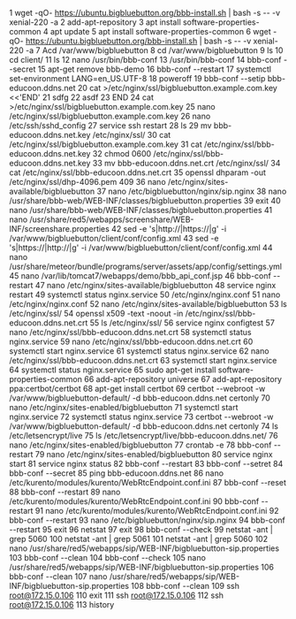 1  wget -qO- https://ubuntu.bigbluebutton.org/bbb-install.sh | bash -s -- -v xenial-220 -a
    2  add-apt-repository
    3  apt install software-properties-common
    4  apt update
    5  apt install software-properties-common
    6  wget -qO- https://ubuntu.bigbluebutton.org/bbb-install.sh | bash -s -- -v xenial-220 -a
    7  Acd /var/www/bigbluebutton
    8  cd /var/www/bigbluebutton
    9  ls
   10  cd client/
   11  ls
   12  nano /usr/bin/bbb-conf
   13  /usr/bin/bbb-conf
   14  bbb-conf --secret
   15  apt-get remove bbb-demo
   16  bbb-conf --restart
   17  systemctl set-environment LANG=en_US.UTF-8
   18  poweroff 
   19  bbb-conf --setip bbb-educoon.ddns.net
   20  cat >/etc/nginx/ssl/bigbluebutton.example.com.key <<'END'
   21  sdfg
   22  asdf
   23  END
   24  cat >/etc/nginx/ssl/bigbluebutton.example.com.key
   25  nano /etc/nginx/ssl/bigbluebutton.example.com.key
   26  nano /etc/ssh/sshd_config 
   27  service ssh restart 
   28  ls
   29  mv bbb-educoon.ddns.net.key /etc/nginx/ssl/
   30  cat /etc/nginx/ssl/bigbluebutton.example.com.key
   31  cat /etc/nginx/ssl/bbb-educoon.ddns.net.key 
   32  chmod 0600  /etc/nginx/ssl/bbb-educoon.ddns.net.key 
   33  mv bbb-educoon.ddns.net.crt /etc/nginx/ssl/
   34  cat /etc/nginx/ssl/bbb-educoon.ddns.net.crt 
   35  openssl dhparam -out /etc/nginx/ssl/dhp-4096.pem 409
   36  nano /etc/nginx/sites-available/bigbluebutton
   37  nano /etc/bigbluebutton/nginx/sip.nginx
   38  nano /usr/share/bbb-web/WEB-INF/classes/bigbluebutton.properties
   39  exit
   40  nano /usr/share/bbb-web/WEB-INF/classes/bigbluebutton.properties
   41  nano /usr/share/red5/webapps/screenshare/WEB-INF/screenshare.properties
   42  sed -e 's|http://|https://|g' -i /var/www/bigbluebutton/client/conf/config.xml
   43  sed -e 's|https://|http://|g' -i /var/www/bigbluebutton/client/conf/config.xml
   44  nano /usr/share/meteor/bundle/programs/server/assets/app/config/settings.yml
   45  nano /var/lib/tomcat7/webapps/demo/bbb_api_conf.jsp
   46  bbb-conf --restart
   47  nano /etc/nginx/sites-available/bigbluebutton
   48  service nginx restart
   49  systemctl status nginx.service
   50  /etc/nginx/nginx.conf
   51  nano /etc/nginx/nginx.conf
   52  nano /etc/nginx/sites-available/bigbluebutton
   53  ls /etc/nginx/ssl/
   54  openssl x509 -text -noout -in /etc/nginx/ssl/bbb-educoon.ddns.net.crt 
   55  ls /etc/nginx/ssl/
   56  service nginx configtest
   57  nano /etc/nginx/ssl/bbb-educoon.ddns.net.crt 
   58  systemctl status nginx.service
   59  nano /etc/nginx/ssl/bbb-educoon.ddns.net.crt 
   60  systemctl start nginx.service
   61  systemctl status nginx.service
   62  nano /etc/nginx/ssl/bbb-educoon.ddns.net.crt 
   63  systemctl start nginx.service
   64  systemctl status nginx.service
   65  sudo apt-get install software-properties-common
   66  add-apt-repository universe
   67  add-apt-repository ppa:certbot/certbot
   68  apt-get install certbot
   69  certbot --webroot -w /var/www/bigbluebutton-default/ -d bbb-educoon.ddns.net certonly
   70  nano /etc/nginx/sites-enabled/bigbluebutton 
   71  systemctl start nginx.service
   72  systemctl status nginx.service
   73  certbot --webroot -w /var/www/bigbluebutton-default/ -d bbb-educoon.ddns.net certonly
   74  ls /etc/letsencrypt/live
   75  ls /etc/letsencrypt/live/bbb-educoon.ddns.net/
   76  nano /etc/nginx/sites-enabled/bigbluebutton 
   77  crontab -e
   78  bbb-conf --restart
   79  nano /etc/nginx/sites-enabled/bigbluebutton 
   80  service nginx start
   81  service nginx status
   82  bbb-conf --restart
   83  bbb-conf --setret
   84  bbb-conf --secret
   85  ping bbb-educoon.ddns.net
   86  nano /etc/kurento/modules/kurento/WebRtcEndpoint.conf.ini
   87  bbb-conf --reset
   88  bbb-conf --restart
   89  nano /etc/kurento/modules/kurento/WebRtcEndpoint.conf.ini
   90  bbb-conf --restart
   91  nano /etc/kurento/modules/kurento/WebRtcEndpoint.conf.ini
   92  bbb-conf --restart
   93  nano /etc/bigbluebutton/nginx/sip.nginx
   94  bbb-conf --restart
   95  exit
   96  netstat
   97  exit
   98  bbb-conf --check
   99  netstat -ant | grep 5060
  100  netstat -ant | grep 5061
  101  netstat -ant | grep 5060
  102  nano /usr/share/red5/webapps/sip/WEB-INF/bigbluebutton-sip.properties
  103  bbb-conf --clean
  104  bbb-conf --check
  105  nano /usr/share/red5/webapps/sip/WEB-INF/bigbluebutton-sip.properties
  106  bbb-conf --clean
  107  nano /usr/share/red5/webapps/sip/WEB-INF/bigbluebutton-sip.properties
  108  bbb-conf --clean
  109  ssh root@172.15.0.106
  110  exit
  111  ssh root@172.15.0.106
  112  ssh root@172.15.0.106
  113  history 